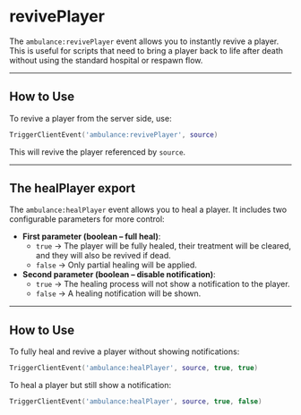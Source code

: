 # revivePlayer

The `ambulance:revivePlayer` event allows you to instantly revive a player. This is useful for scripts that need to bring a player back to life after death without using the standard hospital or respawn flow.

***

## How to Use

To revive a player from the server side, use:

```lua
TriggerClientEvent('ambulance:revivePlayer', source)
```

This will revive the player referenced by `source`.

***

## The healPlayer export

The `ambulance:healPlayer` event allows you to heal a player. It includes two configurable parameters for more control:

* **First parameter (boolean – full heal)**:
  * `true` → The player will be fully healed, their treatment will be cleared, and they will also be revived if dead.
  * `false` → Only partial healing will be applied.
* **Second parameter (boolean – disable notification)**:
  * `true` → The healing process will not show a notification to the player.
  * `false` → A healing notification will be shown.

***

## **How to Use**

To fully heal and revive a player without showing notifications:

```lua
TriggerClientEvent('ambulance:healPlayer', source, true, true)
```

To heal a player but still show a notification:

```lua
TriggerClientEvent('ambulance:healPlayer', source, true, false)
```
